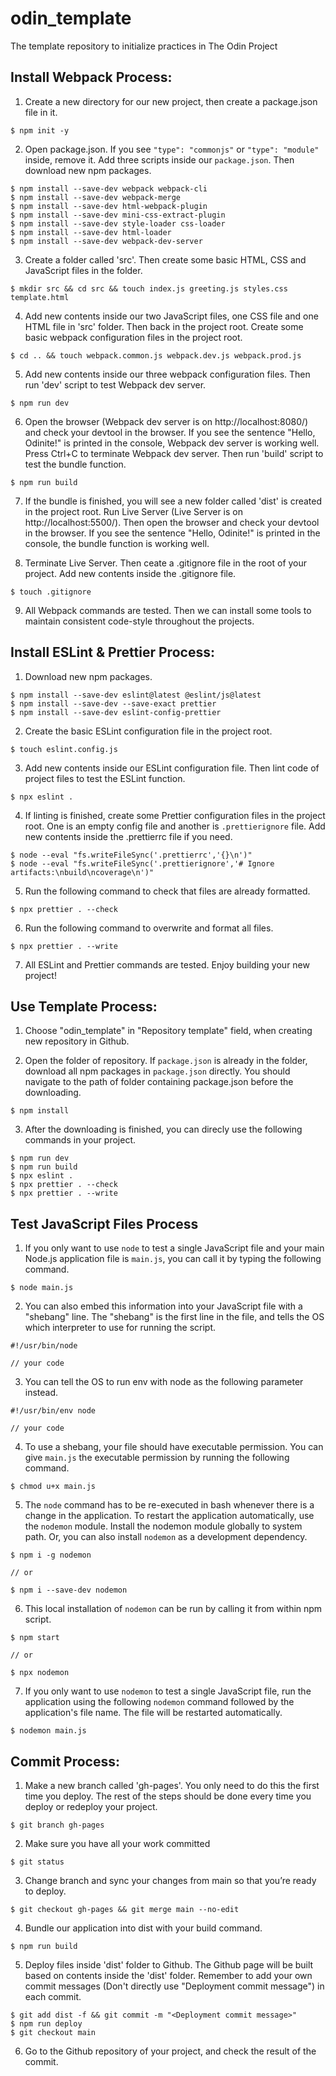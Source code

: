# odin_template

The template repository to initialize practices in The Odin Project

## Install Webpack Process:

1. Create a new directory for our new project, then create a package.json file in it.

```
$ npm init -y
```

2. Open package.json. If you see `"type": "commonjs"` or `"type": "module"` inside, remove it. Add three scripts inside our `package.json`. Then download new npm packages.

```
$ npm install --save-dev webpack webpack-cli
$ npm install --save-dev webpack-merge
$ npm install --save-dev html-webpack-plugin
$ npm install --save-dev mini-css-extract-plugin
$ npm install --save-dev style-loader css-loader
$ npm install --save-dev html-loader
$ npm install --save-dev webpack-dev-server
```

3. Create a folder called 'src'. Then create some basic HTML, CSS and JavaScript files in the folder.

```
$ mkdir src && cd src && touch index.js greeting.js styles.css template.html
```

4. Add new contents inside our two JavaScript files, one CSS file and one HTML file in 'src' folder. Then back in the project root.
   Create some basic webpack configuration files in the project root.

```
$ cd .. && touch webpack.common.js webpack.dev.js webpack.prod.js
```

5. Add new contents inside our three webpack configuration files. Then run 'dev' script to test Webpack dev server.

```
$ npm run dev
```

6. Open the browser (Webpack dev server is on http://localhost:8080/) and check your devtool in the browser. If you see the sentence "Hello, Odinite!" is printed in the console, Webpack dev server is working well. Press Ctrl+C to terminate Webpack dev server. Then run 'build' script to test the bundle function.

```
$ npm run build
```

7. If the bundle is finished, you will see a new folder called 'dist' is created in the project root. Run Live Server (Live Server is on http://localhost:5500/). Then open the browser and check your devtool in the browser. If you see the sentence "Hello, Odinite!" is printed in the console, the bundle function is working well.

8. Terminate Live Server. Then ceate a .gitignore file in the root of your project. Add new contents inside the .gitignore file.

```
$ touch .gitignore
```

9. All Webpack commands are tested. Then we can install some tools to maintain consistent code-style throughout the projects.

## Install ESLint & Prettier Process:

1. Download new npm packages.

```
$ npm install --save-dev eslint@latest @eslint/js@latest
$ npm install --save-dev --save-exact prettier
$ npm install --save-dev eslint-config-prettier
```

2. Create the basic ESLint configuration file in the project root.

```
$ touch eslint.config.js
```

3. Add new contents inside our ESLint configuration file. Then lint code of project files to test the ESLint function.

```
$ npx eslint .
```

4. If linting is finished, create some Prettier configuration files in the project root. One is an empty config file and another is `.prettierignore` file. Add new contents inside the .prettierrc file if you need.

```
$ node --eval "fs.writeFileSync('.prettierrc','{}\n')"
$ node --eval "fs.writeFileSync('.prettierignore','# Ignore artifacts:\nbuild\ncoverage\n')"
```

5. Run the following command to check that files are already formatted.

```
$ npx prettier . --check
```

6. Run the following command to overwrite and format all files.

```
$ npx prettier . --write
```

7. All ESLint and Prettier commands are tested. Enjoy building your new project!

## Use Template Process:

1. Choose "odin_template" in "Repository template" field, when creating new repository in Github.

2. Open the folder of repository. If `package.json` is already in the folder, download all npm packages in `package.json` directly. You should navigate to the path of folder containing package.json before the downloading.

```
$ npm install
```

3. After the downloading is finished, you can direcly use the following commands in your project.

```
$ npm run dev
$ npm run build
$ npx eslint .
$ npx prettier . --check
$ npx prettier . --write
```

## Test JavaScript Files Process 

1. If you only want to use `node` to test a single JavaScript file and your main Node.js application file is `main.js`, you can call it by typing the following command.
```
$ node main.js
```

2. You can also embed this information into your JavaScript file with a "shebang" line. The "shebang" is the first line in the file, and tells the OS which interpreter to use for running the script.
```
#!/usr/bin/node

// your code
```

3. You can tell the OS to run env with node as the following parameter instead.
```
#!/usr/bin/env node

// your code
```

4. To use a shebang, your file should have executable permission. You can give `main.js` the executable permission by running the following command.
```
$ chmod u+x main.js
```

5. The `node` command has to be re-executed in bash whenever there is a change in the application. To restart the application automatically, use the `nodemon` module. Install the nodemon module globally to system path. Or, you can also install `nodemon` as a development dependency.
```
$ npm i -g nodemon

// or

$ npm i --save-dev nodemon
```

6. This local installation of `nodemon` can be run by calling it from within npm script.
```
$ npm start

// or

$ npx nodemon
```

7. If you only want to use `nodemon` to test a single JavaScript file, run the application using the following `nodemon` command followed by the application's file name. The file will be restarted automatically.
```
$ nodemon main.js
```

## Commit Process:

1. Make a new branch called 'gh-pages'. You only need to do this the first time you deploy. The rest of the steps should be done every time you deploy or redeploy your project.

```
$ git branch gh-pages
```

2. Make sure you have all your work committed

```
$ git status
```

3. Change branch and sync your changes from main so that you’re ready to deploy.

```
$ git checkout gh-pages && git merge main --no-edit
```

4. Bundle our application into dist with your build command.

```
$ npm run build
```

5. Deploy files inside 'dist' folder to Github. The Github page will be built based on contents inside the 'dist' folder. Remember to add your own commit messages (Don't directly use "Deployment commit message") in each commit.

```
$ git add dist -f && git commit -m "<Deployment commit message>"
$ npm run deploy
$ git checkout main
```

6. Go to the Github repository of your project, and check the result of the commit.
